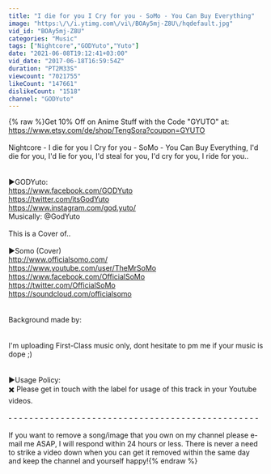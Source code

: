 ```yaml
---
title: "I die for you I Cry for you - SoMo - You Can Buy Everything"
image: "https:\/\/i.ytimg.com\/vi\/BOAy5mj-Z8U\/hqdefault.jpg"
vid_id: "BOAy5mj-Z8U"
categories: "Music"
tags: ["Nightcore","GODYuto","Yuto"]
date: "2021-06-08T19:12:41+03:00"
vid_date: "2017-06-18T16:59:54Z"
duration: "PT2M33S"
viewcount: "7021755"
likeCount: "147661"
dislikeCount: "1518"
channel: "GODYuto"
---
```

{% raw %}Get 10% Off on Anime Stuff with the Code &quot;GYUTO&quot; at: <a rel="nofollow" target="blank" href="https://www.etsy.com/de/shop/TengSora?coupon=GYUTO">https://www.etsy.com/de/shop/TengSora?coupon=GYUTO</a><br /><br />Nightcore - I die for you I Cry for you - SoMo - You Can Buy Everything, I'd die for you, I'd lie for you, I'd steal for you, I'd cry for you, I ride for you..<br /><br /><br />►GODYuto:<br /><a rel="nofollow" target="blank" href="https://www.facebook.com/GODYuto">https://www.facebook.com/GODYuto</a><br /><a rel="nofollow" target="blank" href="https://twitter.com/itsGodYuto">https://twitter.com/itsGodYuto</a><br /><a rel="nofollow" target="blank" href="https://www.instagram.com/god.yuto/">https://www.instagram.com/god.yuto/</a><br />Musically: @GodYuto<br /><br />This is a Cover of..<br /><br />►Somo (Cover)<br /><a rel="nofollow" target="blank" href="http://www.officialsomo.com/">http://www.officialsomo.com/</a><br /><a rel="nofollow" target="blank" href="https://www.youtube.com/user/TheMrSoMo">https://www.youtube.com/user/TheMrSoMo</a><br /><a rel="nofollow" target="blank" href="https://www.facebook.com/OfficialSoMo">https://www.facebook.com/OfficialSoMo</a><br /><a rel="nofollow" target="blank" href="https://twitter.com/OfficialSoMo">https://twitter.com/OfficialSoMo</a><br /><a rel="nofollow" target="blank" href="https://soundcloud.com/officialsomo">https://soundcloud.com/officialsomo</a><br /><br /><br />Background made by:<br /><br /><br />I'm uploading First-Class music only, dont hesitate to pm me if your music is dope ;)<br /><br /><br />►Usage Policy:<br />✖️ Please get in touch with the label for usage of this track in your Youtube videos.<br /><br />- - - - - - - - - - - - - - - - - - - - - - - - - - - - - - - - - - - - - - - - - - - - - - - -<br /><br />If you want to remove a song/image that you own on my channel please e-mail me ASAP, I will respond within 24 hours or less. There is never a need to strike a video down when you can get it removed within the same day and keep the channel and yourself happy!{% endraw %}
